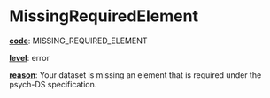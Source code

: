 # MissingRequiredElement

[**code**](/en/latest/reference/schema/meta/defs/code): MISSING_REQUIRED_ELEMENT

[**level**](/en/latest/reference/schema/meta/defs/level): error

[**reason**](/en/latest/reference/schema/meta/defs/reason): Your dataset is missing an element that is required under the psych-DS specification.